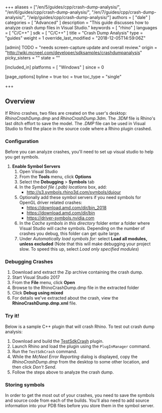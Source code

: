 +++
aliases = ["/en/5/guides/cpp/crash-dump-analysis/", "/en/6/guides/cpp/crash-dump-analysis/", "/en/7/guides/cpp/crash-dump-analysis/", "/wip/guides/cpp/crash-dump-analysis/"]
authors = [ "dale" ]
categories = [ "Advanced" ]
description = "This guide discusses how to analyze crash dump files in Visual Studio."
keywords = [ "rhino" ]
languages = [ "C/C++" ]
sdk = [ "C/C++" ]
title = "Crash Dump Analysis"
type = "guides"
weight = 1
override_last_modified = "2018-12-05T14:59:06Z"

[admin]
TODO = "needs screen-capture update and overall review."
origin = "http://wiki.mcneel.com/developer/sdksamples/crashdumpanalysis"
picky_sisters = ""
state = ""

[included_in]
platforms = [ "Windows" ]
since = 0

[page_options]
byline = true
toc = true
toc_type = "single"

+++


## Overview

If Rhino crashes, two files are created on the user's desktop: *RhinoCrashDump.dmp* and *RhinoCrashDump.3dm*. The *.3DM* file is Rhino's last ditch effort to save the model.  The *.DMP* file can be used in Visual Studio to find the place in the source code where a Rhino plugin crashed.

### Configuration
Before you can analyze crashes, you'll need to set up visual studio to help you get symbols.

1. **Enable Symbol Servers**
    1. Open Visual Studio
    1. From the **Tools** menu, click **Options**
    1. Select the **Debugging** > **Symbols** tab
    1. In the *Symbol file (.pdb) locations* box, add:
        * http://s3.symbols.rhino3d.com/symbols/dujour
    1. Optionally add these symbol servers if you need symbols for OpenGL driver related crashes:
        * https://download.amd.com/dir/bin_2018
        * https://download.amd.com/dir/bin
        * https://driver-symbols.nvidia.com
    1. In the *Cache symbols in this directory* folder enter a folder where Visual Studio will cache symbols. Depending on the number of crashes you debug, this folder can get quite large.
    1. Under *Automatically load symbols for:* select **Load all modules, unless excluded**
    (Note that this will make debugging your project slow. To speed this up, select *Load only specified modules*)



### Debugging Crashes

  1. Download and extract the Zip archive containing the crash dump.
  1. Start Visual Studio 2017
  1. From the **File** menu, click **Open**
  1. Browse to the RhinoCrashDump.dmp file in the extracted folder
  1. Click **Debug using mixed**
  1. For details we've extracted about the crash, view the **RhinoCrashDump.dmp.xml** file.

### Try it!

Below is a sample C++ plugin that will crash Rhino.  To test out crash dump analysis:
  1. Download and build the <a href="/files/testsdkcrash.zip">TestSdkCrash</a> plugin.
  1. Launch Rhino and load the plugin using the `PlugInManager` command.
  1. Run the `TestSdkCrash` command.  
  1. While the *McNeel Error Reporting* dialog is displayed, copy the *RhinoCrashDump.dmp* from the desktop to some other location, and then click *Don't Send*.
  1. Follow the steps above to analyze the crash dump.

### Storing symbols

In order to get the most out of your crashes, you need to save the symbols and source code from each of the builds. You'll also need to add source information into your PDB files before you store them in the symbol server.
